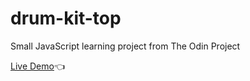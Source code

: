 # drum-kit-top

Small JavaScript learning project from The Odin Project

[Live Demo](https://jopar210.github.io/drum-kit-top/)👈
